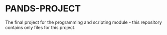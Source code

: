# PANDS-PROJECT
The final project for the programming and scripting module - this repository contains only files for this project.
